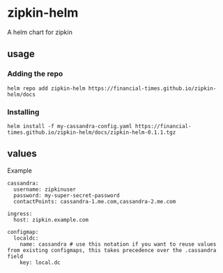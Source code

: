 # zipkin-helm
A helm chart for zipkin

## usage

### Adding the repo 

`helm repo add zipkin-helm https://financial-times.github.io/zipkin-helm/docs`

### Installing

`helm install -f my-cassandra-config.yaml https://financial-times.github.io/zipkin-helm/docs/zipkin-helm-0.1.1.tgz`

## values

Example

```
cassandra:
  username: zipkinuser
  password: my-super-secret-password
  contactPoints: cassandra-1.me.com,cassandra-2.me.com

ingress:
  host: zipkin.example.com

configmap:
  localdc:
    name: cassandra # use this notation if you want to reuse values from existing configmaps, this takes precedence over the .cassandra field
    key: local.dc
```